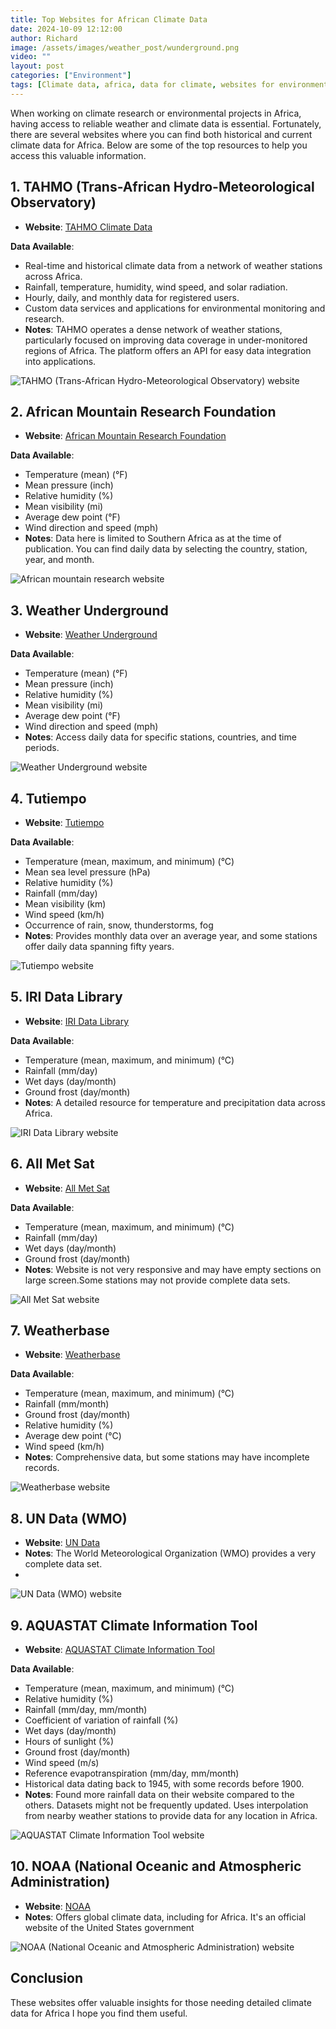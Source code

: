 ```yaml
---
title: Top Websites for African Climate Data
date: 2024-10-09 12:12:00
author: Richard
image: /assets/images/weather_post/wunderground.png
video: ""
layout: post
categories: ["Environment"]
tags: [Climate data, africa, data for climate, websites for environmental data, climate data in Africa]
---
```

When working on climate research or environmental projects in Africa, having access to reliable weather and climate data is essential. Fortunately, there are several websites where you can find both historical and current climate data for Africa. Below are some of the top resources to help you access this valuable information.

## 1. TAHMO (Trans-African Hydro-Meteorological Observatory)

- **Website**: [TAHMO Climate Data](https://tahmo.org/climate-data/)

**Data Available**:
- Real-time and historical climate data from a network of weather stations across Africa.
- Rainfall, temperature, humidity, wind speed, and solar radiation.
- Hourly, daily, and monthly data for registered users.
- Custom data services and applications for environmental monitoring and research.
- **Notes**: TAHMO operates a dense network of weather stations, particularly focused on improving data coverage in under-monitored regions of Africa. The platform offers an API for easy data integration into applications.

![TAHMO (Trans-African Hydro-Meteorological Observatory) website ](/assets/images/weather_post/tahmo.png)
## 2. African Mountain Research Foundation

- **Website**: [African Mountain Research Foundation](https://www.africanmountainresearch.com/)

**Data Available**:
- Temperature (mean) (°F)
- Mean pressure (inch)
- Relative humidity (%)
- Mean visibility (mi)
- Average dew point (°F)
- Wind direction and speed (mph)
- **Notes**: Data here is limited to Southern Africa as at the time of publication. You can find daily data by selecting the country, station, year, and month.

![African mountain research website ](/assets/images/weather_post/african_mr.png)
## 3. Weather Underground

- **Website**: [Weather Underground](https://www.wunderground.com/)

**Data Available**:
- Temperature (mean) (°F)
- Mean pressure (inch)
- Relative humidity (%)
- Mean visibility (mi)
- Average dew point (°F)
- Wind direction and speed (mph)
- **Notes**: Access daily data for specific stations, countries, and time periods.

![Weather Underground website ](/assets/images/weather_post/wunderground.png)
## 4. Tutiempo

- **Website**: [Tutiempo](https://en.tutiempo.net/climate/africa.html)

**Data Available**:
- Temperature (mean, maximum, and minimum) (°C)
- Mean sea level pressure (hPa)
- Relative humidity (%)
- Rainfall (mm/day)
- Mean visibility (km)
- Wind speed (km/h)
- Occurrence of rain, snow, thunderstorms, fog
- **Notes**: Provides monthly data over an average year, and some stations offer daily data spanning fifty years.

![Tutiempo website ](/assets/images/weather_post/tutiempo.png)

## 5. IRI Data Library

- **Website**: [IRI Data Library](http://iridl.ldeo.columbia.edu/)

**Data Available**:
- Temperature (mean, maximum, and minimum) (°C)
- Rainfall (mm/day)
- Wet days (day/month)
- Ground frost (day/month)
- **Notes**: A detailed resource for temperature and precipitation data across Africa.

![IRI Data Library website ](/assets/images/weather_post/iri_data.png)
## 6. All Met Sat

- **Website**: [All Met Sat](http://fr.allmetsat.com/climat/afrique.php)

**Data Available**:
- Temperature (mean, maximum, and minimum) (°C)
- Rainfall (mm/day)
- Wet days (day/month)
- Ground frost (day/month)
- **Notes**: Website is not very responsive and may have empty sections on large screen.Some stations may not provide complete data sets.

![All Met Sat website ](/assets/images/weather_post/allmetsat.png)
## 7. Weatherbase

- **Website**: [Weatherbase](http://www.weatherbase.com/weather/country.php3?r=AFR&refer=&regionname=Africa)

**Data Available**:
- Temperature (mean, maximum, and minimum) (°C)
- Rainfall (mm/month)
- Ground frost (day/month)
- Relative humidity (%)
- Average dew point (°C)
- Wind speed (km/h)
- **Notes**: Comprehensive data, but some stations may have incomplete records.


![Weatherbase website ](/assets/images/weather_post/weatherbase.png)
## 8. UN Data (WMO)

- **Website**: [UN Data](http://data.un.org/Explorer.aspx?d=CLINO)
- **Notes**: The World Meteorological Organization (WMO) provides a very complete data set.
- 
![UN Data (WMO) website ](/assets/images/weather_post/undata.png)

## 9. AQUASTAT Climate Information Tool

- **Website**: [AQUASTAT Climate Information Tool](http://www.fao.org/aquastat/en/climate-info-tool/)

**Data Available**:
- Temperature (mean, maximum, and minimum) (°C)
- Relative humidity (%)
- Rainfall (mm/day, mm/month)
- Coefficient of variation of rainfall (%)
- Wet days (day/month)
- Hours of sunlight (%)
- Ground frost (day/month)
- Wind speed (m/s)
- Reference evapotranspiration (mm/day, mm/month)
- Historical data dating back to 1945, with some records before 1900.
- **Notes**: Found more rainfall data on their website compared to the others. Datasets might not be frequently updated. Uses interpolation from nearby weather stations to provide data for any location in Africa.

![AQUASTAT Climate Information Tool website ](/assets/images/weather_post/aquastat.png)
## 10. NOAA (National Oceanic and Atmospheric Administration)

- **Website**: [NOAA](https://www.noaa.gov/)
- **Notes**: Offers global climate data, including for Africa. It's an official website of the United States government

![NOAA (National Oceanic and Atmospheric Administration) website ](/assets/images/weather_post/noaa.png)
## Conclusion

These websites offer valuable insights for those needing detailed climate data for Africa I hope you find them useful.
